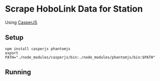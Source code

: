 
# Scrape HoboLink Data for Station

Using [CasperJS](http://casperjs.org)

## Setup 

```
npm install casperjs phantomjs
export PATH="./node_modules/casperjs/bin:./node_modules/phantomjs/bin:$PATH"
```

## Running

